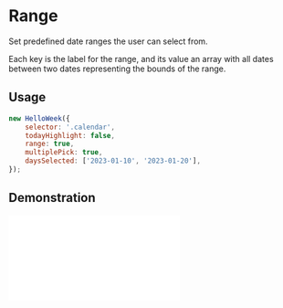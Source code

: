 # Range

Set predefined date ranges the user can select from.

Each key is the label for the range, and its value an array with all dates between two dates representing the bounds of the range.

## Usage

```js
new HelloWeek({
    selector: '.calendar',
    todayHighlight: false,
    range: true,
    multiplePick: true,
    daysSelected: ['2023-01-10', '2023-01-20'],
});
```

## Demonstration

<iframe
    src="docs/v2/demos/range.html"
    frameborder="no"
    allowfullscreen="allowfullscreen">
</iframe>
